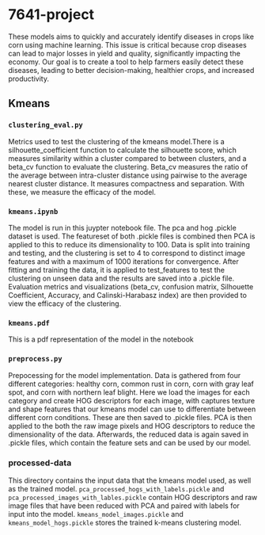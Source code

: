 # 7641-project 

These models aims to quickly and accurately identify diseases in crops like corn using machine learning. This issue is critical because crop diseases can lead to major losses in yield and quality, significantly impacting the economy. Our goal is to create a tool to help farmers easily detect these diseases, leading to better decision-making, healthier crops, and increased productivity.

## Kmeans

### `clustering_eval.py`
Metrics used to test the clustering of the kmeans model.There is a silhouette_coefficient function to calculate the silhouette score, which measures similarity within a cluster compared to between clusters, and a beta_cv function to evaluate the clustering. Beta_cv measures the ratio of the average between intra-cluster distance using pairwise to the average nearest cluster distance. It measures compactness and separation. With these, we measure the efficacy of the model.

### `kmeans.ipynb`
The model is run in this juypter notebook file. The pca and hog .pickle dataset is used. The featureset of both .pickle files is combined then PCA is applied to this to reduce its dimensionality to 100. Data is split into training and testing, and the clustering is set to 4 to correspond to distinct image features and with a maximum of 1000 iterations for convergence. After fitting and training the data, it is applied to test_features to test the clustering on unseen data and the results are saved into a .pickle file. Evaluation metrics and visualizations (beta_cv, confusion matrix, Silhouette Coefficient, Accuracy, and Calinski-Harabasz index) are then provided to view the efficacy of the clustering.

### `kmeans.pdf`
This is a pdf representation of the model in the notebook

### `preprocess.py`
Prepocessing for the model implementation. Data is gathered from four different categories: healthy corn, common rust in corn, corn with gray leaf spot, and corn with northern leaf blight. Here we load the images for each category and create HOG descriptors for each image, with captures texture and shape features that our kmeans model can use to differentiate between different corn conditions. These are then saved to .pickle files. PCA is then applied to the both the raw image pixels and HOG descriptors to reduce the dimensionality of the data. Afterwards, the reduced data is again saved in .pickle files, which contain the feature sets and can be used by our model.

### processed-data
This directory contains the input data that the kmeans model used, as well as the trained model. `pca_processed_hogs_with_labels.pickle` and `pca_processed_images_with_lables.pickle` contain HOG descriptors and raw image files that have been reduced with PCA and paired with labels for input into the model. `kmeans_model_images.pickle` and `kmeans_model_hogs.pickle` stores the trained k-means clustering model.

